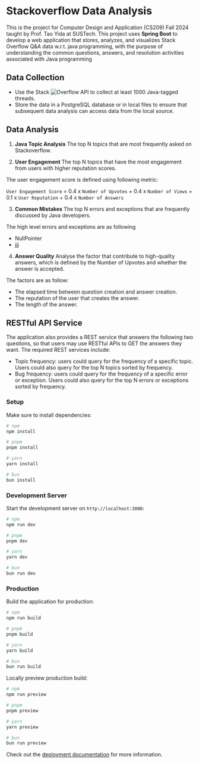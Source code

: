 # Stackoverflow Data Analysis
This is the project for Computer Design and Application (CS209) Fall 2024 taught by Prof. Tao Yida at SUSTech.  This project uses **Spring Boot** to develop a web application that stores, analyzes, and visualizes Stack Overflow Q&A data w.r.t. java programming, with the purpose of understanding the common questions, answers, and resolution activities associated with Java programming

## Data Collection
- Use the Stack ![Overflow API](https://api.stackexchange.com/docs) to collect at least 1000 Java-tagged threads.
- Store the data in a PostgreSQL database or in local files to ensure that subsequent data
analysis can access data from the local source.

## Data Analysis

1. **Java Topic Analysis**
The top N  topics that are most frequently asked on Stackoverflow.

2. **User Engagement**
The top N topics that have the most engagement from users with higher reputation scores.

The user engagement score is defined using following metric:

`User Engagement Score` = 0.4 x `Number of Upvotes` + 0.4 x `Number of Views` + 0.1 x `User Reputation` + 0.4 x `Number of Answers` 

3. **Common Mistakes**
The top N errors and exceptions that are frequently discussed by Java developers.

The high level errors and exceptions are as following
- NullPointer
- jjj

4. **Answer Quality**
Analyse the factor that contribute to high-quality answers, which is defined by the Number of Upvotes and whether the answer is accepted.

The factors are as follow:
- The elapsed time between question creation and answer creation.
- The reputation of the user that creates the answer.
- The length of the answer.

## RESTful API Service
The application also provides a REST service that answers the following two questions, so that users may use RESTful APIs to GET the answers they want. The required REST services include:
- Topic frequency: users could query for the frequency of a specific topic. Users could also query for the top N topics sorted by frequency.
- Bug frequency: users could query for the frequency of a specific error or exception. Users could also query for the top N errors or exceptions sorted by frequency.


### Setup

Make sure to install dependencies:

```bash
# npm
npm install

# pnpm
pnpm install

# yarn
yarn install

# bun
bun install
```

### Development Server

Start the development server on `http://localhost:3000`:

```bash
# npm
npm run dev

# pnpm
pnpm dev

# yarn
yarn dev

# bun
bun run dev
```

### Production

Build the application for production:

```bash
# npm
npm run build

# pnpm
pnpm build

# yarn
yarn build

# bun
bun run build
```

Locally preview production build:

```bash
# npm
npm run preview

# pnpm
pnpm preview

# yarn
yarn preview

# bun
bun run preview
```

Check out the [deployment documentation](https://nuxt.com/docs/getting-started/deployment) for more information.
